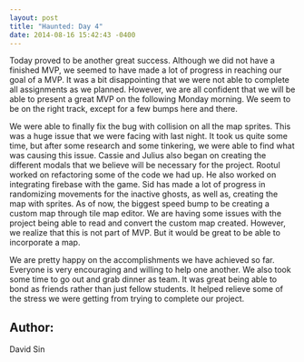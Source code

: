 ```yaml
---
layout: post
title: "Haunted: Day 4"
date: 2014-08-16 15:42:43 -0400
---
```


Today proved to be another great success. Although we did not have a finished MVP, we seemed to have made a lot of progress in reaching our goal of a MVP. It was a bit disappointing that we were not able to complete all assignments as we planned. However, we are all confident that we will be able to present a great MVP on the following Monday morning. We seem to be on the right track, except for a few bumps here and there.

<!--more-->

We were able to finally fix the bug with collision on all the map sprites. This was a huge issue that we were facing with last night. It took us quite some time, but after some research and some tinkering, we were able to find what was causing this issue. Cassie and Julius also began on creating the different modals that we believe will be necessary for the project. Rootul worked on refactoring some of the code we had up. He also worked on integrating firebase with the game. Sid has made a lot of progress in randomizing movements for the inactive ghosts, as well as, creating the map with sprites. As of now, the biggest speed bump to be creating a custom map through tile map editor. We are having some issues with the project being able to read and convert the custom map created. However, we realize that this is not part of MVP. But it would be great to be able to incorporate a map.

We are pretty happy on the accomplishments we have achieved so far. Everyone is very encouraging and willing to help one another. We also took some time to go out and grab dinner as team. It was great being able to bond as friends rather than just fellow students. It helped relieve some of the stress we were getting from trying to complete our project.

## Author:

David Sin